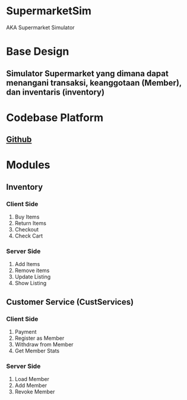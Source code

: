 # SupermarketSim
AKA Supermarket Simulator
# Base Design
## Simulator Supermarket yang dimana dapat menangani transaksi, keanggotaan (Member), dan inventaris (inventory)

# Codebase Platform
## [Github](github.com/nmluci/Supermarket) 

# Modules
## Inventory
### Client Side
1. Buy Items
2. Return Items
3. Checkout
4. Check Cart
### Server Side
1. Add Items
2. Remove items
3. Update Listing
4. Show Listing

## Customer Service (CustServices)
### Client Side
1. Payment
2. Register as Member
3. Withdraw from Member
4. Get Member Stats
### Server Side
1. Load Member
2. Add Member
3. Revoke Member
